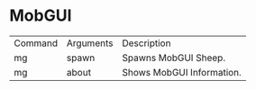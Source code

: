 <h1>MobGUI</h1>

<table>
<tbody><tr>
<td>Command </td>
<td>Arguments </td>
<td>Description </td>
</tr>
<tr>
<td>mg </td>
<td>spawn </td>
<td>Spawns MobGUI Sheep. </td>
</tr>
<tr>
<td>mg </td>
<td>about </td>
<td>Shows MobGUI Information. </td>
</tr>
</tbody></table>
